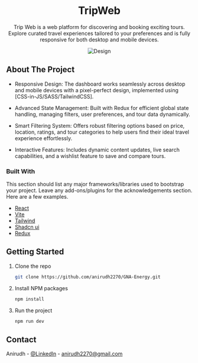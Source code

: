 
<br/>
<div align="center">

<h1 align="center">TripWeb</h1>
<p align="center">
Trip Web is a web platform for discovering and booking exciting tours. Explore curated travel experiences tailored to your preferences and is fully responsive for both desktop and mobile devices.


![Design ](https://github.com/user-attachments/assets/b1e27acb-be73-4711-8c5a-9eb9e9d7aaeb)




</p>
</div>

## About The Project

- Responsive Design:
The dashboard works seamlessly across desktop and mobile devices with a pixel-perfect design, implemented using [CSS-in-JS/SASS/TailwindCSS].

- Advanced State Management:
Built with Redux for efficient global state handling, managing filters, user preferences, and tour data dynamically.

- Smart Filtering System:
Offers robust filtering options based on price, location, ratings, and tour categories to help users find their ideal travel experience effortlessly.

- Interactive Features:
Includes dynamic content updates, live search capabilities, and a wishlist feature to save and compare tours.

### Built With

This section should list any major frameworks/libraries used to bootstrap your project. Leave any add-ons/plugins for the acknowledgements section. Here are a few examples.

- [React](https://reactjs.org)
- [Vite](https://vite.dev)
- [Tailwind](https://tailwindcss.com/)
- [Shadcn ui](https://ui.shadcn.com/)
- [Redux](https://redux.js.org/)
  
## Getting Started

1. Clone the repo
   ```sh
   git clone https://github.com/anirudh2270/GNA-Energy.git
   ```
2. Install NPM packages
   ```sh
   npm install
   ```
3. Run the project
   ```sh
   npm run dev
   ```
    
## Contact

Anirudh - [@LinkedIn](www.linkedin.com/in/anirudh-sahu-1bb4481a6) - anirudh2270@gmail.com

